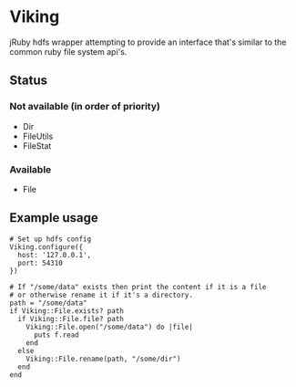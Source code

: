 # Viking

jRuby hdfs wrapper attempting to provide an interface that's similar to the common ruby file system api's.

## Status

### Not available (in order of priority)

 - Dir
 - FileUtils
 - FileStat

### Available

 - File

## Example usage

    # Set up hdfs config
    Viking.configure({
      host: '127.0.0.1',
      port: 54310
    })

    # If "/some/data" exists then print the content if it is a file
    # or otherwise rename it if it's a directory.
    path = "/some/data"
    if Viking::File.exists? path
      if Viking::File.file? path
        Viking::File.open("/some/data") do |file|
          puts f.read
        end
      else
        Viking::File.rename(path, "/some/dir")
      end
    end
